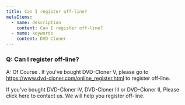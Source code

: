 ```yaml
---
title: Can I register off-line?
metaItems:
  - name: description
    content: Can I register off-line?
  - name: keywords
    content: DVD Cloner
---
```


### Q: Can I register off-line?

A:
Of Course . 
If you've bought DVD-Cloner V, please go to https://www.dvd-cloner.com/online_register.html to register off-line. 

If you've bought DVD-Cloner IV, DVD-Cloner III or DVD-Cloner II, 
Please click here to contact us. We will help you register off-line.